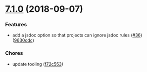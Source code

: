 <a name="7.1.0"></a>
# [7.1.0](https://github.com/videojs/standard/compare/v7.0.1...v7.1.0) (2018-09-07)

### Features

* add a jsdoc option so that projects can ignore jsdoc rules ([#36](https://github.com/videojs/standard/issues/36)) ([9630cdc](https://github.com/videojs/standard/commit/9630cdc))

### Chores

* update tooling ([f72c553](https://github.com/videojs/standard/commit/f72c553))

